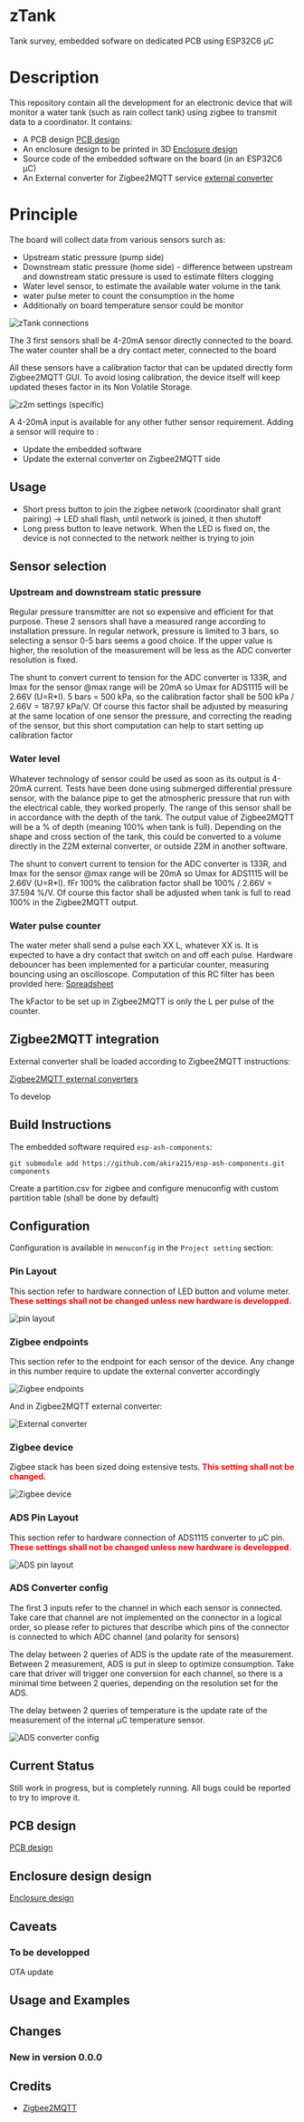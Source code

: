 # zTank
Tank survey, embedded sofware on dedicated PCB using ESP32C6 µC

# Description

This repository contain all the development for an electronic device that will monitor a water tank (such as rain collect tank) using zigbee to transmit data to a coordinator. It contains: 
 * A PCB design [PCB design](PCB/README.md)
 * An enclosure design to be printed in 3D [Enclosure design](3Dprint/README.md)
 * Source code of the embedded software on the board (in an ESP32C6 µC)
 * An External converter for Zigbee2MQTT service [external converter](external_converters)

# Principle

The board will collect data from various sensors surch as:
 * Upstream static pressure (pump side)
 * Downstream static pressure (home side) - difference between upstream and downstream static pressure is used to estimate filters clogging
 * Water level sensor, to estimate the available water volume in the tank
 * water pulse meter to count the consumption in the home
 * Additionally on board temperature sensor could be monitor

 ![zTank connections](<img/zTank connections.png>)

 The 3 first sensors shall be 4-20mA sensor directly connected to the board. The water counter shall be a dry contact meter, connected to the board

 All these sensors have a calibration factor that can be updated directly form Zigbee2MQTT GUI. To avoid losing calibration, the device itself will keep updated theses factor in its Non Volatile Storage.

![z2m settings (specific)](<img/zTank z2m settings specific.png>)

A 4-20mA input is available for any other futher sensor requirement. Adding a sensor will require to :
 * Update the embedded software
 * Update the external converter on Zigbee2MQTT side

## Usage

  * Short press button to join the zigbee network (coordinator shall grant pairing) -> LED shall flash, until network is joined, it then shutoff
  * Long press button to leave network. When the LED is fixed on, the device is not connected to the network neither is trying to join

## Sensor selection

### Upstream and downstream static pressure

  Regular pressure transmitter are not so expensive and efficient for that purpose. These 2 sensors shall have a measured range according to installation pressure. In regular network, pressure is limited to 3 bars, so selecting a sensor 0-5 bars seems a good choice. If the upper value is higher, the resolution of the measurement will be less as the ADC converter resolution is fixed.

  The shunt to convert current to tension for the ADC converter is 133R, and Imax for the sensor @max range will be 20mA so Umax for ADS1115 will be 2.66V (U=R*I). 5 bars = 500 kPa, so the calibration factor shall be 500 kPa / 2.66V = 187.97 kPa/V. Of course this factor shall be adjusted by measuring at the same location of one sensor the pressure, and correcting the reading of the sensor, but this short computation can help to start setting up calibration factor

### Water level

  Whatever technology of sensor could be used as soon as its output is 4-20mA current. Tests have been done using submerged differential pressure sensor, with the balance pipe to get the atmospheric pressure that run with the electrical cable, they worked properly. The range of this sensor shall be in accordance with the depth of the tank. The output value of Zigbee2MQTT will be a % of depth (meaning 100% when tank is full). Depending on the shape and cross section of the tank, this could be converted to a volume directly in the Z2M external converter, or outside Z2M in another software.

  The shunt to convert current to tension for the ADC converter is 133R, and Imax for the sensor @max range will be 20mA so Umax for ADS1115 will be 2.66V (U=R*I). fFr 100% the calibration factor shall be 100% / 2.66V = 37.594 %/V. Of course this factor shall be adjusted when tank is full to read 100% in the Zigbee2MQTT output.

### Water pulse counter

  The water meter shall send a pulse each XX L, whatever XX is. It is expected to have a dry contact that switch on and off each pulse. Hardware debouncer has been implemented for a particular counter, measuring bouncing using an oscilloscope. Computation of this RC filter has been provided here:
  [Spreadsheet](<PCB/2024-06-29 Comput.ods>)
    
  The kFactor to be set up in Zigbee2MQTT is only the L per pulse of the counter.

## Zigbee2MQTT integration

External converter shall be loaded according to Zigbee2MQTT instructions:

[Zigbee2MQTT external converters](https://www.zigbee2mqtt.io/advanced/more/external_converters.html)

To develop

## Build Instructions

The embedded software required `esp-ash-components`:

```
git submodule add https://github.com/akira215/esp-ash-components.git components
```

Create a partition.csv for zigbee and configure menuconfig with custom partition table (shall be done by default)

## Configuration

Configuration is available in `menuconfig` in the `Project setting` section:

### Pin Layout

  This section refer to hardware connection of LED button and volume meter. <span style="color:red">**These settings shall not be changed unless new hardware is developped.**</span>

![pin layout](<img/zTank config pin layout.png>)


### Zigbee endpoints

  This section refer to the endpoint for each sensor of the device. Any change in this number require to update the external converter accordingly

![Zigbee endpoints](<img/zTank config zigbee endpoints.png>)

  And in Zigbee2MQTT external converter:

![External converter](<img/zTank ext converter zigbee endpoints.png>)

### Zigbee device

  Zigbee stack has been sized doing extensive tests. <span style="color:red">**This setting shall not be changed.**</span>

![Zigbee device](<img/zTank config zigbee stack.png>)

### ADS Pin Layout

  This section refer to hardware connection of ADS1115 converter to µC pin. <span style="color:red">**These settings shall not be changed unless new hardware is developped.**</span>

![ADS pin layout](<img/zTank config ADS pin layout.png>)

### ADS Converter config

  The first 3 inputs refer to the channel in which each sensor is connected. Take care that channel are not implemented on the connector in a logical order, so please refer to pictures that describe which pins of the connector is connected to which ADC channel (and polarity for sensors)

  The delay between 2 queries of ADS is the update rate of the measurement. Between 2 measurement, ADS is put in sleep to optimize consumption. Take care that driver will trigger one conversion for each channel, so there is a minimal time between 2 queries, depending on the resolution set for the ADS.

  The delay between 2 queries of temperature is the update rate of the measurement of the internal µC temperature sensor.


![ADS converter config](<img/zTank config ADS converter config.png>)

## Current Status

Still work in progress, but is completely running. All bugs 
could be reported to try to improve it.

## PCB design

[PCB design](PCB/README.md)

## Enclosure design design

[Enclosure design](3Dprint/README.md)

## Caveats

### To be developped

OTA update


## Usage and Examples



## Changes

### New in version 0.0.0


## Credits

 * [Zigbee2MQTT](https://github.com/Koenkk/zigbee2mqtt)

